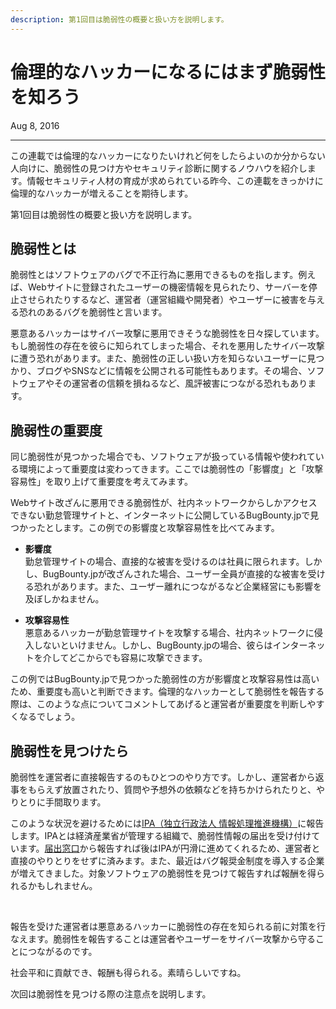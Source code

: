 ```yaml
---
description: 第1回目は脆弱性の概要と扱い方を説明します。
---
```


# 倫理的なハッカーになるにはまず脆弱性を知ろう

<time datetime="2016-08-08">Aug 8, 2016</time>

---

この連載では倫理的なハッカーになりたいけれど何をしたらよいのか分からない人向けに、脆弱性の見つけ方やセキュリティ診断に関するノウハウを紹介します。情報セキュリティ人材の育成が求められている昨今、この連載をきっかけに倫理的なハッカーが増えることを期待します。

第1回目は脆弱性の概要と扱い方を説明します。

## 脆弱性とは

脆弱性とはソフトウェアのバグで不正行為に悪用できるものを指します。例えば、Webサイトに登録されたユーザーの機密情報を見られたり、サーバーを停止させられたりするなど、運営者（運営組織や開発者）やユーザーに被害を与える恐れのあるバグを脆弱性と言います。

悪意あるハッカーはサイバー攻撃に悪用できそうな脆弱性を日々探しています。もし脆弱性の存在を彼らに知られてしまった場合、それを悪用したサイバー攻撃に遭う恐れがあります。また、脆弱性の正しい扱い方を知らないユーザーに見つかり、ブログやSNSなどに情報を公開される可能性もあります。その場合、ソフトウェアやその運営者の信頼を損ねるなど、風評被害につながる恐れもあります。

## 脆弱性の重要度

同じ脆弱性が見つかった場合でも、ソフトウェアが扱っている情報や使われている環境によって重要度は変わってきます。ここでは脆弱性の「影響度」と「攻撃容易性」を取り上げて重要度を考えてみます。

Webサイト改ざんに悪用できる脆弱性が、社内ネットワークからしかアクセスできない勤怠管理サイトと、インターネットに公開しているBugBounty.jpで見つかったとします。この例での影響度と攻撃容易性を比べてみます。

* **影響度**  
  勤怠管理サイトの場合、直接的な被害を受けるのは社員に限られます。しかし、BugBounty.jpが改ざんされた場合、ユーザー全員が直接的な被害を受ける恐れがあります。また、ユーザー離れにつながるなど企業経営にも影響を及ぼしかねません。

* **攻撃容易性**  
  悪意あるハッカーが勤怠管理サイトを攻撃する場合、社内ネットワークに侵入しないといけません。しかし、BugBounty.jpの場合、彼らはインターネットを介してどこからでも容易に攻撃できます。

この例ではBugBounty.jpで見つかった脆弱性の方が影響度と攻撃容易性は高いため、重要度も高いと判断できます。倫理的なハッカーとして脆弱性を報告する際は、このような点についてコメントしてあげると運営者が重要度を判断しやすくなるでしょう。

## 脆弱性を見つけたら

脆弱性を運営者に直接報告するのもひとつのやり方です。しかし、運営者から返事をもらえず放置されたり、質問や予想外の依頼などを持ちかけられたりと、やりとりに手間取ります。

このような状況を避けるためには[IPA（独立行政法人 情報処理推進機構）](https://www.ipa.go.jp/)に報告します。IPAとは経済産業省が管理する組織で、脆弱性情報の届出を受け付けています。[届出窓口](https://www.ipa.go.jp/security/vuln/report/)から報告すれば後はIPAが円滑に進めてくれるため、運営者と直接のやりとりをせずに済みます。また、最近はバグ報奨金制度を導入する企業が増えてきました。対象ソフトウェアの脆弱性を見つけて報告すれば報酬を得られるかもしれません。

<br>

報告を受けた運営者は悪意あるハッカーに脆弱性の存在を知られる前に対策を行なえます。脆弱性を報告することは運営者やユーザーをサイバー攻撃から守ることにつながるのです。

社会平和に貢献でき、報酬も得られる。素晴らしいですね。

次回は脆弱性を見つける際の注意点を説明します。
